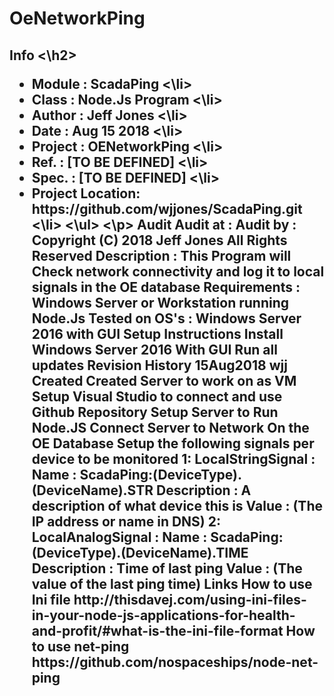 ﻿<h1>OeNetworkPing</h1>

<h2>Info <\h2>
<ul>
	<li>Module    : ScadaPing <\li>
	<li>Class     : Node.Js Program <\li>
	<li>Author    : Jeff Jones <\li>
	<li>Date      : Aug 15 2018 <\li>
	<li>Project   : OENetworkPing <\li>
	<li>Ref.      : [TO BE DEFINED] <\li>
	<li>Spec.     : [TO BE DEFINED] <\li>
	<li>Project Location: https://github.com/wjjones/ScadaPing.git <\li>
<\ul>
<\p>
Audit
	Audit at  :
	Audit by  :
Copyright (C)
	2018 Jeff Jones
	All Rights Reserved
Description :
	This Program will Check network connectivity and log it to local signals in the OE database 
Requirements :
	Windows Server or Workstation running Node.Js
Tested on OS's :
	Windows Server 2016 with GUI
Setup Instructions
	Install Windows Server 2016 With GUI
	Run all updates
Revision History
	15Aug2018 wjj	Created
		Created Server to work on as VM
		Setup Visual Studio to connect and use Github Repository
		Setup Server to Run Node.JS
		Connect Server to Network
		On the OE Database Setup the following signals per device to be monitored
	1: LocalStringSignal : 
		Name : ScadaPing:(DeviceType).(DeviceName).STR
		Description : A description of what device this is
		Value : (The IP address or name in DNS)
	2: LocalAnalogSignal :
		Name : ScadaPing:(DeviceType).(DeviceName).TIME
		Description : Time of last ping
		Value : (The value of the last ping time)
Links
	How to use Ini file
		http://thisdavej.com/using-ini-files-in-your-node-js-applications-for-health-and-profit/#what-is-the-ini-file-format
	How to use net-ping
		https://github.com/nospaceships/node-net-ping


